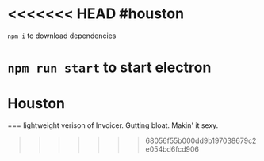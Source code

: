 <<<<<<< HEAD
#houston
===
`npm i` to download dependencies

`npm run start` to start electron 
=======
# Houston
===
lightweight verison of Invoicer. Gutting bloat. Makin' it sexy.


>>>>>>> 68056f55b000dd9b197038679c2e054bd6fcd906
